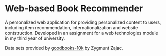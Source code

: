 # Web-based Book Recommender

A personalized web application for providing personalized content to users, including item recommendation, internationalization and website contstruction. Developed in an assignment for a web technologies module in my third year of university.

Data sets provided by [goodbooks-10k](http://fastml.com/goodbooks-10k-a-new-dataset-for-book-recommendations/) by Zygmunt Zajac.